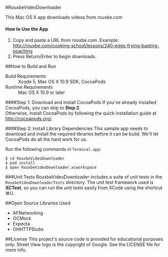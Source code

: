 #RouxbeVideoDownloader

This Mac OS X app downloads videos from rouxbe.com

#### How to Use the App
1. Copy and paste a URL from rouxbe.com. Example: http://rouxbe.com/cooking-school/lessons/240-eggs-frying-basting-poaching
2. Press Return/Enter to begin downloads.

##How to Build and Run

<dl>
  <dt>Build Requirements</dt>
  <dd>Xcode 5, Mac OS X 10.9 SDK, CocoaPods</dd>
  <dt>Runtime Requirements</dt>
  <dd>Mac OS X 10.9 or later</dd>
</dl>

####Step 1: Download and Install CocoaPods
If you've already installed CocoaPods, you can skip to **Step 2**.  
Otherwise, install CocoaPods by following the quick installation guide at <http://cocoapods.org/>.

####Step 2: Install Library Dependencies
This sample app needs to download and install the required libraries before it can be build. We'll let CocoaPods do all the hard work for us.

Run the following commands in `Terminal.app`: 
```
$ cd RouxbeVideoDownloader
$ pod install  
$ open RouxbeVideoDownloader.xcworkspace
```

###Unit Tests
RouxbeVideoDownloader includes a suite of unit tests in the `RouxbeVideoDownloaderTests` directory. The unit test framework used is **XCTest**, so you can run the unit tests easily from XCode using the shortcut &#8984;U.

##Open Source Libraries Used
- AFNetworking
- OCMock
- Expecta
- OHHTTPStubs

##License
This project's source code is provided for educational purposes only. Street View logo is the copyright of Google. See the LICENSE file for more info.
